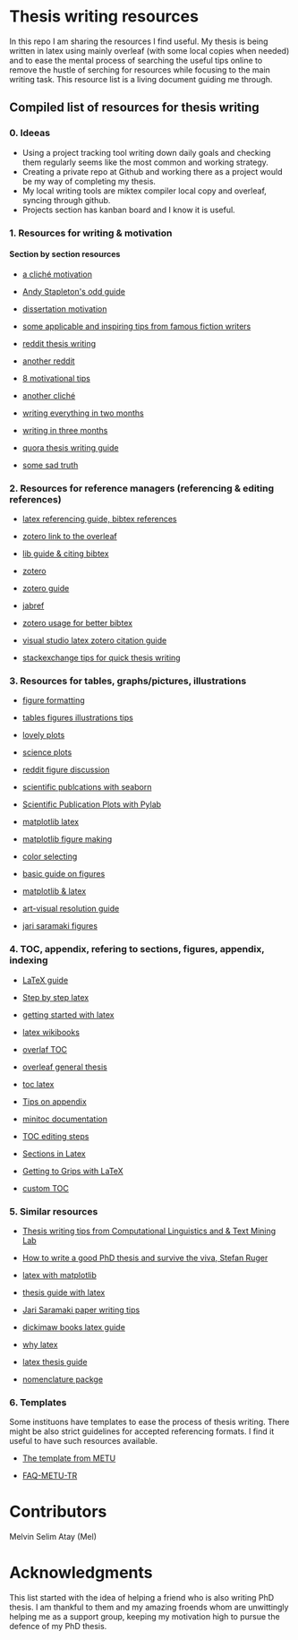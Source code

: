 # Thesis writing resources
In this repo I am sharing the resources I find useful.
My thesis is being written in latex using mainly overleaf (with some local copies when needed) and to ease the mental process of searching the useful tips online to remove the hustle of serching for resources while focusing to the main writing task.
This resource list is a living document guiding me through. 

## Compiled list of  resources for thesis writing 
### 0. Ideeas 
* Using a project tracking tool writing down daily goals and checking them regularly seems like the most common and working strategy. 
* Creating a private repo at Github and working there as a project would be my way of completing my thesis.
* My local writing tools are miktex compiler local copy and overleaf, syncing through github. 
* Projects section has kanban board and I know it is useful. 

### 1. Resources for writing & motivation
#### Section by section resources 

* [a cliché motivation](https://www.eliteediting.com.au/how-do-i-motivate-myself-to-write-my-thesis/)

* [Andy Stapleton's odd guide](https://www.youtube.com/watch?v=BhtD7657OIU)

* [dissertation motivation](https://studentnews.manchester.ac.uk/2022/06/16/keeping-motivated-for-your-dissertation/)

* [some applicable and inspiring tips from famous fiction writers](https://www.theguardian.com/books/2010/feb/20/ten-rules-for-writing-fiction-part-one)

* [reddit thesis writing](https://www.reddit.com/r/AskAcademia/comments/dgh0fn/how_to_deal_with_low_motivation_when_writing_a/)

* [another reddit](https://www.reddit.com/r/GradSchool/comments/mssck2/cant_find_the_motivation_to_write_my_thesis/)

* [8 motivational tips](https://www.insidehighered.com/advice/2020/09/01/advice-how-get-and-stay-motivated-write-your-dissertation-opinion)

* [another cliché](https://www.academic-consulting.co.nz/blog/thesis-motivation-tips-for-a-pandemic.php)

* [writing everything in two months](https://wordsru.com/blog/2015/08/13/how-to-write-a-doctoral-dissertation-in-two-months/)

* [writing in three months](https://phd.academy/blog/how-i-wrote-a-phd-thesis-in-3-months)

* [quora thesis writing guide](https://www.quora.com/Is-it-possible-to-write-PHD-thesis-under-3-months)

* [some sad truth](https://thesiswhisperer.com/2014/09/17/im-writing-a-book-no-one-will-read-and-other-reasons-the-phd-can-get-you-down/)
<!---  #### Introduction

#### Motivation

#### Related work

#### Experiments/Methods

#### Conclusions
-->



### 2. Resources for  reference managers (referencing & editing references)

* [latex referencing guide, bibtex references](https://web.uri.edu/engineering/student-support/thesisguide/bibliography/) 

* [zotero link to the overleaf](https://www.overleaf.com/learn/how-to/How_to_link_your_Overleaf_account_to_Mendeley_and_Zotero)

* [lib guide & citing bibtex](https://libguides.mit.edu/cite-write/bibtex)

* [zotero](https://libguides.mit.edu/cite-write/zotero)

* [zotero guide](https://libguides.rhul.ac.uk/referencing/Zoterolatex)

* [jabref](https://libguides.mit.edu/ld.php?content_id=35962837)

* [zotero usage for better bibtex](https://retorque.re/zotero-better-bibtex/citing/cayw/)

* [visual studio latex zotero citation guide](https://martinandreasandersen.com/guides/a-nerds-guide-to-writing-papers-for-au/)

* [stackexchange tips for quick thesis writing](https://academia.stackexchange.com/questions/122616/how-to-write-a-phd-thesis-in-three-months)

### 3. Resources for tables, graphs/pictures, illustrations

<!--- MURAT/SELIM--->
* [figure formatting](https://www.unlv.edu/sites/default/files/page_files/27/OrganizationThesisDissertation-ListOfFigures.pdf)

* [tables figures illustrations tips](https://www.grad.ubc.ca/current-students/dissertation-thesis-preparation/tables-figures-illustrations)

* [lovely plots](https://pythondig.com/r/lovelyplots-is-a-repository-containing-matplotlib-style-sheets-to-nicely-format-figures-for-scientific-papers)

* [science plots](https://github.com/garrettj403/SciencePlots)

* [reddit figure discussion](https://www.reddit.com/r/learnpython/comments/ila9xp/nice_plots_for_scientific_papers_theses_and/)

* [scientific publcations with seaborn](https://towardsdatascience.com/making-publication-quality-figures-in-python-part-i-fig-and-axes-d86c3903ad9b)

* [Scientific Publication Plots with Pylab](https://towardsdatascience.com/an-introduction-to-making-scientific-publication-plots-with-python-ea19dfa7f51e)

* [matplotlib latex](https://jwalton.info/Embed-Publication-Matplotlib-Latex/)

* [matplotlib figure making](https://www.imperial.ac.uk/study/pg/graduate-school/imperial-community-courses/courses/research-computing-plotting-in-python-with-matplotlib/)

* [color selecting](https://ranocha.de/blog/colors/)

* [basic guide on figures](https://www.ilovephd.com/5-free-data-analysis-and-graph-plotting-software-for-thesis/)

* [matplotlib & latex](https://ercanozturk.org/2017/12/16/python-matplotlib-plots-in-latex/)

* [art-visual resolution guide](https://press.uchicago.edu/resource/artdigest.html)

* [jari saramaki figures](https://jarisaramaki.fi/2017/11/02/paper-writing-for-phd-students-part-5-figures/)

### 4. TOC, appendix, refering to sections, figures, appendix, indexing 

* [LaTeX guide](https://libguides.lib.rochester.edu/referencemanagers/LaTex)

* [Step by step latex](https://typeset.io/resources/learn-latex-beginners-step-by-step-guide/)

* [getting started with latex](https://www.maths.tcd.ie/~dwilkins/LaTeXPrimer/)

* [latex wikibooks](https://en.wikibooks.org/wiki/LaTeX)

* [overlaf TOC](https://www.overleaf.com/learn/latex/Table_of_contents)

* [overleaf general thesis](https://www.overleaf.com/learn/latex/How_to_Write_a_Thesis_in_LaTeX_(Part_1)%3A_Basic_Structure)

* [toc latex](http://latexref.xyz/Table-of-contents-etc_002e.html)

* [Tips on appendix](http://www.sbe.boun.edu.tr/files/t7_appendix_tables_and_figures_2019.pdf)

* [minitoc documentation](http://www.ctex.org/documents/packages/contents/minitoc.pdf)

* [TOC editing steps](https://www.scijournal.org/articles/latex-table-of-contents)

* [Sections in Latex](https://www.stat.berkeley.edu/~paciorek/computingTips/Sections_Latex_file.html)

* [Getting to Grips with LaTeX](https://www.andy-roberts.net/writing/latex/contents)

* [custom TOC](https://www.scijournal.org/articles/latex-table-of-contents)

### 5. Similar resources
* [Thesis writing tips from Computational Linguistics and & Text Mining Lab](https://github.com/cltl/ThesisTips#acknowledgments)

* [How to write a good PhD thesis and survive the viva, Stefan Ruger](http://people.kmi.open.ac.uk/stefan/thesis-writing.pdf)

* [latex with matplotlib](https://ercanozturk.org/2017/12/16/python-matplotlib-plots-in-latex/)

* [thesis guide with latex](https://gradschool.unc.edu/academics/thesis-diss/guide/ordercomponents.html)

* [Jari Saramaki paper writing tips](https://jarisaramaki.fi/2017/04/28/why-can-writing-a-paper-be-such-a-pain/)

* [dickimaw books latex guide](https://www.dickimaw-books.com/latex/thesis/thesis-report.pdf)

* [why latex](https://swuyts.wordpress.com/2018/10/29/writing-my-phd-thesis-in-latex-my-personal-experience/)

* [latex thesis guide](https://fis.uni-bamberg.de/bitstream/uniba/48428/3/fisba48428.pdf)

* [nomenclature packge](http://cs.brown.edu/about/system/managed/latex/doc/nomencl.pdf)

### 6. Templates
Some instituons have templates to ease the process of thesis writing. There might be also strict guidelines for accepted referencing formats. 
I find it useful to have such resources available. 

* [The template from METU](https://fbe.metu.edu.tr/en/thesis-writing-process)

* [FAQ-METU-TR](https://fbe.metu.edu.tr/tr/tez-yazim-sureci)

# Contributors

Melvin Selim Atay (Mel)

# Acknowledgments

This list started with the idea of helping a friend who is also writing PhD thesis. I am thankful to them and my amazing froends whom are unwittingly helping me as a support group, keeping my motivation high to pursue the defence of my PhD thesis.
